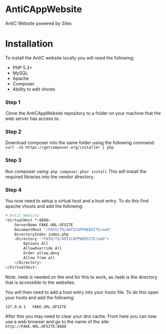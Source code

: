 AntiCAppWebsite
===============

AntiC Website powered by Silex


# Installation
To install the AntiC website locally you will need the following:
- PHP 5.3+
- MySQL
- Apache
- Composer
- Ability to edit vhosts

### Step 1
Clone the AntiCAppWebsite repository to a folder on your machine that the web server has access to.

### Step 2
Download composer into the same folder using the following command: ```curl -sS https://getcomposer.org/installer | php```

### Step 3
Run composer using: ```php composer.phar install```
This will install the required libraries into the vendor directory.

### Step 4
You now need to setup a virtual host and a host entry. To do this find apache vhosts and add the following:
```bash
# AntiC Website
<VirtualHost *:8888>
    ServerName FAKE.URL.OFSITE
    DocumentRoot "/PATH/TO/ANTICAPPWEBSITE/web"
    DirectoryIndex index.php
    <Directory "/PATH/TO/ANTICAPPWEBSITE/web">
        Options All
        AllowOverride All
        Order allow,deny
        Allow from all
    </Directory>
</VirtualHost>
```
Note: /web is needed on the end for this to work, as /web is the directory that is accessible to the websites.

You will then need to add a host entry into your hosts file. To do this open your hosts and add the following:
```bash
127.0.0.1   FAKE.URL.OFSITE
```

After this you may need to clear your dns cache. From here you can now use a web browser and go to the name of the site: ```http://FAKE.URL.OFSITE:8888```